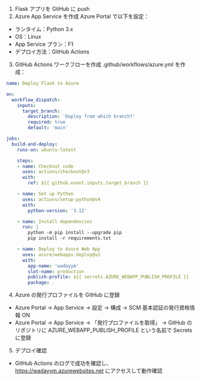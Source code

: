 1. Flask アプリを GitHub に push
2. Azure App Service を作成
Azure Portal で以下を設定：
- ランタイム：Python 3.x
- OS：Linux
- App Service プラン：F1
- デプロイ方法：GitHub Actions
3. GitHub Actions ワークフローを作成
.github/workflows/azure.yml を作成：
```azure.yml
name: Deploy Flask to Azure

on:
  workflow_dispatch:
    inputs:
      target_branch:
        description: 'Deploy from which branch?'
        required: true
        default: 'main'

jobs:
  build-and-deploy:
    runs-on: ubuntu-latest

    steps:
    - name: Checkout code
      uses: actions/checkout@v3
      with:
        ref: ${{ github.event.inputs.target_branch }}

    - name: Set up Python
      uses: actions/setup-python@v4
      with:
        python-version: '3.12'

    - name: Install dependencies
      run: |
        python -m pip install --upgrade pip
        pip install -r requirements.txt

    - name: Deploy to Azure Web App
      uses: azure/webapps-deploy@v2
      with:
        app-name: 'wadayym'
        slot-name: production
        publish-profile: ${{ secrets.AZURE_WEBAPP_PUBLISH_PROFILE }}
        package: .
```
4. Azure の発行プロファイルを GitHub に登録
- Azure Portal → App Service → 設定 → 構成 → SCM 基本認証の発行資格情報 ON
- Azure Portal → App Service → 「発行プロファイルを取得」
→ GitHub のリポジトリに AZURE_WEBAPP_PUBLISH_PROFILE という名前で Secrets に登録
5. デプロイ確認
- GitHub Actions のログで成功を確認し、
https://wadayym.azurewebsites.net にアクセスして動作確認

